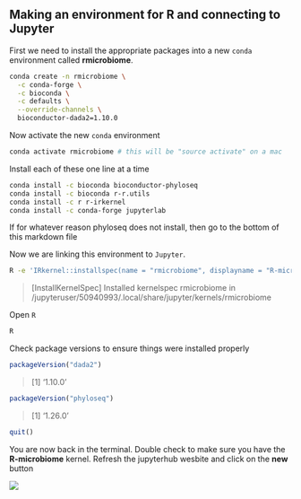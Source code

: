 ## Making an environment for R and connecting to Jupyter

First we need to install the appropriate packages into a new `conda` environment called __rmicrobiome__.

```bash
conda create -n rmicrobiome \
  -c conda-forge \
  -c bioconda \
  -c defaults \
  --override-channels \
  bioconductor-dada2=1.10.0

```
Now activate the new `conda` environment
```bash
conda activate rmicrobiome # this will be "source activate" on a mac
```

Install each of these one line at a time
```bash
conda install -c bioconda bioconductor-phyloseq
conda install -c bioconda r-r.utils
conda install -c r r-irkernel
conda install -c conda-forge jupyterlab
```
If for whatever reason phyloseq does not install, then go to the bottom of this markdown file


Now we are linking this environment to `Jupyter`.

```bash
R -e 'IRkernel::installspec(name = "rmicrobiome", displayname = "R-microbiome")'
```
>[InstallKernelSpec] Installed kernelspec rmicrobiome in /jupyteruser/50940993/.local/share/jupyter/kernels/rmicrobiome

Open `R`
```bash
R
```
Check package versions to ensure things were installed properly

```R
packageVersion("dada2")
```
>[1] ‘1.10.0’

```R
packageVersion("phyloseq")
```
>[1] ‘1.26.0’

```R
quit()
```

You are now back in the terminal. Double check to make sure you have the __R-microbiome__ kernel. Refresh the jupyterhub wesbite and click on the __new__ button


![](Figures/r.png)

[//]: <> (pandoc -f markdown -t html5 -o making_r_env.html making_r_env.md --css=../css/github.css --self-contained --highlight-style=haddock --metadata pagetitle="readme")

